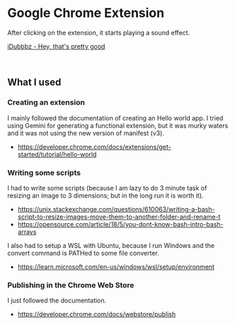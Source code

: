 # Google Chrome Extension

After clicking on the extension, it starts playing a sound effect.

[iDubbbz - Hey, that's pretty good](sounds/idubbbz-hey_thats_pretty_good.mp3)

<br>

## What I used

### Creating an extension

I mainly followed the documentation of creating an Hello world app. I tried using Gemini for generating a functional extension, but it was murky waters and it was not using the new version of manifest (v3).

- https://developer.chrome.com/docs/extensions/get-started/tutorial/hello-world

### Writing some scripts

I had to write some scripts (because I am lazy to do 3 minute task of resizing an image to 3 dimensions; but in the long run it is worth it).

- https://unix.stackexchange.com/questions/610063/writing-a-bash-script-to-resize-images-move-them-to-another-folder-and-rename-t
- https://opensource.com/article/18/5/you-dont-know-bash-intro-bash-arrays

I also had to setup a WSL with Ubuntu, because I run Windows and the convert command is PATHed to some file converter.

- https://learn.microsoft.com/en-us/windows/wsl/setup/environment

### Publishing in the Chrome Web Store

I just followed the documentation.

- https://developer.chrome.com/docs/webstore/publish
